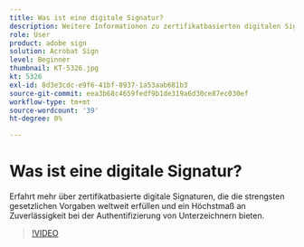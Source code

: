 ```yaml
---
title: Was ist eine digitale Signatur?
description: Weitere Informationen zu zertifikatbasierten digitalen Signaturen
role: User
product: adobe sign
solution: Acrobat Sign
level: Beginner
thumbnail: KT-5326.jpg
kt: 5326
exl-id: 8d3e3cdc-e9f6-41bf-8937-1a53aab681b3
source-git-commit: eea3b68c4659fedf9b1de319a6d30ce87ec030ef
workflow-type: tm+mt
source-wordcount: '39'
ht-degree: 0%

---
```


# Was ist eine digitale Signatur?

Erfahrt mehr über zertifikatbasierte digitale Signaturen, die die strengsten gesetzlichen Vorgaben weltweit erfüllen und ein Höchstmaß an Zuverlässigkeit bei der Authentifizierung von Unterzeichnern bieten.

>[!VIDEO](https://video.tv.adobe.com/v/343648?hidetitle=true)
